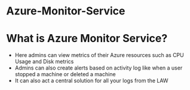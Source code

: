 # Azure-Monitor-Service

# What is Azure Monitor Service?
- Here admins can view metrics of their Azure resources such as CPU Usage and Disk metrics 
- Admins can also create alerts based on activity log like when a user stopped a machine or deleted a machine
- It can also act a central solution for all your logs from the LAW



